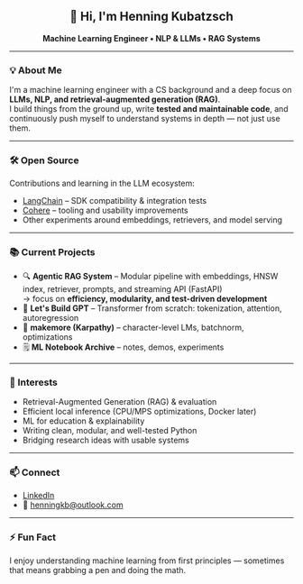 <div align="center">

## 👋 Hi, I'm Henning Kubatzsch

**Machine Learning Engineer • NLP & LLMs • RAG Systems**

</div>

---

### 💡 About Me

I'm a machine learning engineer with a CS background and a deep focus on **LLMs, NLP, and retrieval-augmented generation (RAG)**.  
I build things from the ground up, write **tested and maintainable code**, and continuously push myself to understand systems in depth — not just use them.

---

### 🛠️ Open Source

Contributions and learning in the LLM ecosystem:  

* [LangChain](https://github.com/langchain-ai/langchain) – SDK compatibility & integration tests  
* [Cohere](https://github.com/cohere-ai) – tooling and usability improvements  
* Other experiments around embeddings, retrievers, and model serving

---

### 📚 Current Projects

* 🔍 **Agentic RAG System** – Modular pipeline with embeddings, HNSW index, retriever, prompts, and streaming API (FastAPI)  
  → focus on **efficiency, modularity, and test-driven development**  
* 🧠 **Let's Build GPT** – Transformer from scratch: tokenization, attention, autoregression  
* 🧱 **makemore (Karpathy)** – character-level LMs, batchnorm, optimizations  
* 🗒️ **ML Notebook Archive** – notes, demos, experiments

---

### 🧭 Interests

* Retrieval-Augmented Generation (RAG) & evaluation  
* Efficient local inference (CPU/MPS optimizations, Docker later)  
* ML for education & explainability  
* Writing clean, modular, and well-tested Python  
* Bridging research ideas with usable systems

---

### 📫 Connect

* [LinkedIn](https://www.linkedin.com/in/deinlink)  
* 📧 [henningkb@outlook.com](mailto:henningkb@outlook.com)

---

### ⚡ Fun Fact

I enjoy understanding machine learning from first principles — sometimes that means grabbing a pen and doing the math.

